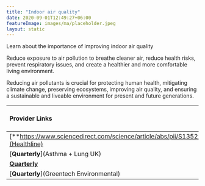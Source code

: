 ```yaml
---
title: "Indoor air quality"
date: 2020-09-01T12:49:27+06:00
featureImage: images/ma/placeholder.jpeg
layout: static
---
```


Learn about the importance of improving indoor air quality

Reduce exposure to air pollution to breathe cleaner air, reduce health risks, prevent respiratory issues, and create a healthier and more comfortable living environment.

Reducing air pollutants is crucial for protecting human health, mitigating climate change, preserving ecosystems, improving air quality, and ensuring a sustainable and liveable environment for present and future generations.

| Provider Links      | Free or Paid  |  
| :-----------          | :--------------:      |  
| [**https://www.sciencedirect.com/science/article/abs/pii/S1352231099002721**](Healthline) | Online | 
| [**Quarterly**](Asthma + Lung UK) | Online | 
| [**Quarterly**](Harvard) | Online | 
| [**Quarterly**](Greentech Environmental) | Online | 
  

<br/><br/>






